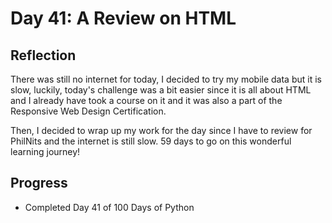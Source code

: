 # Day 41: A Review on HTML

## Reflection
  There was still no internet for today, I decided to try my mobile data but it is slow, luckily, today's challenge was a bit easier since it is all about HTML and I already have took a course on it and it was also a part of the Responsive Web Design Certification.

  Then, I decided to wrap up my work for the day since I have to review for PhilNits and the internet is still slow. 59 days to go on this wonderful learning journey! 

## Progress
  - Completed Day 41 of 100 Days of Python